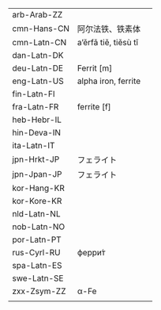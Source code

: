 | | | |
|-|-|-|
| arb-Arab-ZZ |  |  |
| cmn-Hans-CN | 阿尔法铁、铁素体 |  |
| cmn-Latn-CN | a’ěrfǎ tiě, tiěsù tǐ |  |
| dan-Latn-DK |  |  |
| deu-Latn-DE | Ferrit [m] |  |
| eng-Latn-US | alpha iron, ferrite |  |
| fin-Latn-FI |  |  |
| fra-Latn-FR | ferrite [f] |  |
| heb-Hebr-IL |  |  |
| hin-Deva-IN |  |  |
| ita-Latn-IT |  |  |
| jpn-Hrkt-JP | フェライト |  |
| jpn-Jpan-JP | フェライト |  |
| kor-Hang-KR |  |  |
| kor-Kore-KR |  |  |
| nld-Latn-NL |  |  |
| nob-Latn-NO |  |  |
| por-Latn-PT |  |  |
| rus-Cyrl-RU | ферри́т |  |
| spa-Latn-ES |  |  |
| swe-Latn-SE |  |  |
| zxx-Zsym-ZZ | α-Fe |  |
|  |  |  |
